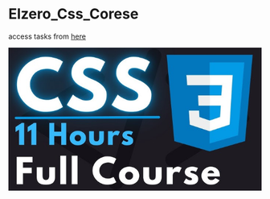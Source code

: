 # Elzero_Css_Corese

access tasks from [here](https://elzero.org/category/assignments/css-assignments/)

![img](./pic/css.jpg)  

